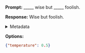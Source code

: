 **Prompt:**
_____ wise but _____ foolish.

**Response:**
Wise but foolish.

<details><summary>Metadata</summary>

- Duration: 700 ms
- Datetime: 2023-09-02T22:21:34.872797
- Model: gpt-3.5-turbo-0613

</details>

**Options:**
```json
{"temperature": 0.5}
```

